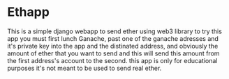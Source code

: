 # Ethapp
This is a simple django webapp to send ether using web3 library
to try this app you must first lunch Ganache, past one of the ganache adresses and it's private key into the app and the distinated address, and obviously the amount of ether that you want to send and this will send this amount from the first address's account to the second.
this app is only for educational purposes it's not meant to be used to send real ether.
